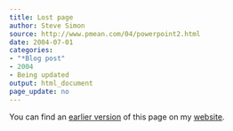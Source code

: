 ```yaml
---
title: Lost page
author: Steve Simon
source: http://www.pmean.com/04/powerpoint2.html
date: 2004-07-01
categories:
- "*Blog post"
- 2004
- Being updated
output: html_document
page_update: no
---
```


You can find an [earlier version][sim1] of this page on my [website][sim2].

[sim1]: http://www.pmean.com/04/powerpoint2.html
[sim2]: http://www.pmean.com
